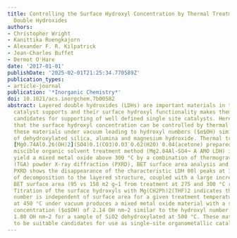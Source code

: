 ```yaml
---
title: Controlling the Surface Hydroxyl Concentration by Thermal Treatment of Layered
  Double Hydroxides
authors:
- Christopher Wright
- Kanittika Ruengkajorn
- Alexander F. R. Kilpatrick
- Jean-Charles Buffet
- Dermot O'Hare
date: '2017-01-01'
publishDate: '2025-02-01T21:25:34.770589Z'
publication_types:
- article-journal
publication: '*Inorganic Chemistry*'
doi: 10.1021/acs.inorgchem.7b00582
abstract: Layered double hydroxides (LDHs) are important materials in the field of
  catalyst supports and their surface hydroxyl functionality makes them interesting
  candidates for supporting of well defined single site catalysts. Here we report
  that the surface hydroxyl concentration can be controlled by thermal treatment of
  these materials under vacuum leading to hydroxyl numbers ($α$OH) similar to that
  of dehydroxylated silica, alumina and magnesium hydroxide. Thermal treatment of
  [Mg0.74Al0.26(OH)2](SO4)0.1(CO3)0.03˙0.62(H2O)˙0.04(acetone) prepared by the aqueous
  miscible organic solvent treatment method (Mg2.84Al-SO4¬ A AMO LDH) is shown to
  yield a mixed metal oxide above 300 °C by a combination of thermogravimetric analysis
  (TGA) powder X-ray diffraction (PXRD), BET surface area analysis and FTIR spectroscopy.
  PXRD shows the disappearance of the characteristic LDH 00l peaks at 300 °C indicative
  of decomposition to the layered structure, coupled with a large increase in the
  BET surface area (95 vs 158 m2 g−1 from treatment at 275 and 300 °C respectively).
  Titration of the surface hydroxyls with Mg(CH2Ph)2(THF)2 indicates that the hydroxyl
  number is independent of surface area for a given treatment temperature. Treatment
  at 450 °C under vacuum produces a mixed metal oxide material with a surface hydroxyl
  concentration ($α$OH) of 2.14 OH nm−2 similar to the hydroxyl number ($α$OH) of
  1.80 OH nm−2 for a sample of SiO2 dehydroxylated at 500 °C. These materials appear
  to be suitable candidates for use as single-site organometallic catalyst supports.
---
```

